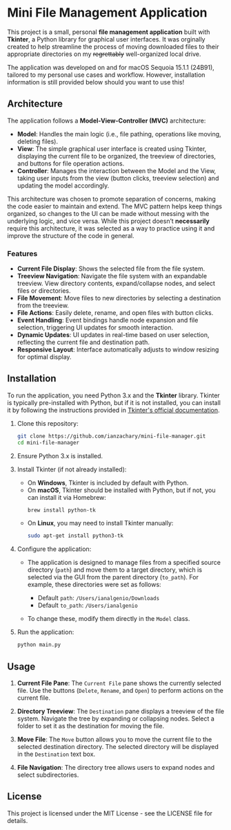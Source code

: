 # Mini File Management Application

This project is a small, personal **file management application** built with **Tkinter**, a Python library for graphical user interfaces. It was orginally created to help streamline the process of moving downloaded files to their appropriate directories on my ~~regrettably~~ well-organized local drive.

The application was developed on and for macOS Sequoia 15.1.1 (24B91), tailored to my personal use cases and workflow. However, installation information is still provided below should you want to use this!

## Architecture

The application follows a **Model-View-Controller (MVC)** architecture:

- **Model**: Handles the main logic (i.e., file pathing, operations like moving, deleting files).
- **View**: The simple graphical user interface is created using Tkinter, displaying the current file to be organized, the treeview of directories, and buttons for file operation actions.
- **Controller**: Manages the interaction between the Model and the View, taking user inputs from the view (button clicks, treeview selection) and updating the model accordingly.

This architecture was chosen to promote separation of concerns, making the code easier to maintain and extend. The MVC pattern helps keep things organized, so changes to the UI can be made without messing with the underlying logic, and vice versa. While this project doesn’t __necessarily__ require this architecture, it was selected as a way to practice using it and improve the structure of the code in general.

### Features

- **Current File Display**: Shows the selected file from the file system.
- **Treeview Navigation**: Navigate the file system with an expandable treeview. View directory contents, expand/collapse nodes, and select files or directories.
- **File Movement**: Move files to new directories by selecting a destination from the treeview.
- **File Actions**: Easily delete, rename, and open files with button clicks.
- **Event Handling**: Event bindings handle node expansion and file selection, triggering UI updates for smooth interaction.
- **Dynamic Updates**: UI updates in real-time based on user selection, reflecting the current file and destination path.
- **Responsive Layout**: Interface automatically adjusts to window resizing for optimal display.

## Installation

To run the application, you need Python 3.x and the **Tkinter** library. Tkinter is typically pre-installed with Python, but if it is not installed, you can install it by following the instructions provided in [Tkinter's official documentation](https://docs.python.org/3/library/tkinter.html).

1. Clone this repository:
   ```bash
   git clone https://github.com/ianzachary/mini-file-manager.git
   cd mini-file-manager
   ```

2. Ensure Python 3.x is installed.

3. Install Tkinter (if not already installed):
   - On **Windows**, Tkinter is included by default with Python.
   - On **macOS**, Tkinter should be installed with Python, but if not, you can install it via Homebrew:
     ```bash
     brew install python-tk
     ```
   - On **Linux**, you may need to install Tkinter manually:
     ```bash
     sudo apt-get install python3-tk
     ```
4. Configure the application: 
     - The application is designed to manage files from a specified source directory (`path`) and move them to a target directory, which is selected via the GUI from the parent directory (`to_path`). For example, these directories were set as follows:
       - Default `path`: `/Users/ianalgenio/Downloads`
       - Default `to_path`: `/Users/ianalgenio`

      - To change these, modify them directly in the `Model` class.

5. Run the application:
   ```bash
   python main.py
   ```

## Usage

1. **Current File Pane**: The `Current File` pane shows the currently selected file. Use the buttons (`Delete`, `Rename`, and `Open`) to perform actions on the current file.
   
2. **Directory Treeview**: The `Destination` pane displays a treeview of the file system. Navigate the tree by expanding or collapsing nodes. Select a folder to set it as the destination for moving the file.
   
3. **Move File**: The `Move` button allows you to move the current file to the selected destination directory. The selected directory will be displayed in the `Destination` text box.

4. **File Navigation**: The directory tree allows users to expand nodes and select subdirectories.

## License

This project is licensed under the MIT License - see the LICENSE file for details.